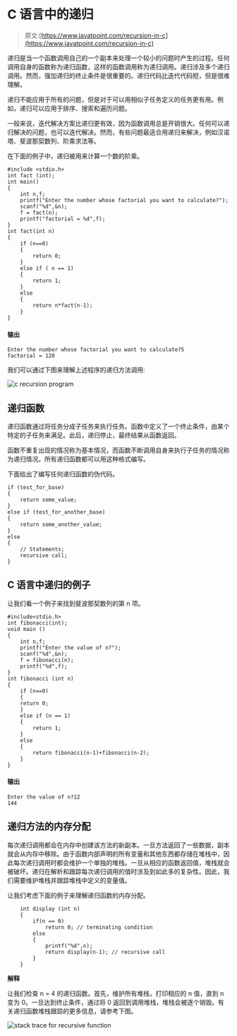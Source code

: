 # C 语言中的递归

> 原文:[https://www.javatpoint.com/recursion-in-c](https://www.javatpoint.com/recursion-in-c)

递归是当一个函数调用自己的一个副本来处理一个较小的问题时产生的过程。任何调用自身的函数称为递归函数，这样的函数调用称为递归调用。递归涉及多个递归调用。然而，强加递归的终止条件是很重要的。递归代码比迭代代码短，但是很难理解。

递归不能应用于所有的问题，但是对于可以用相似子任务定义的任务更有用。例如，递归可以应用于排序、搜索和遍历问题。

一般来说，迭代解决方案比递归更有效，因为函数调用总是开销很大。任何可以递归解决的问题，也可以迭代解决。然而，有些问题最适合用递归来解决，例如汉诺塔、斐波那契数列、阶乘求法等。

在下面的例子中，递归被用来计算一个数的阶乘。

```
#include <stdio.h>
int fact (int);
int main()
{
    int n,f;
    printf("Enter the number whose factorial you want to calculate?");
    scanf("%d",&n);
    f = fact(n);
    printf("factorial = %d",f);
}
int fact(int n)
{
    if (n==0)
    {
        return 0;
    }
    else if ( n == 1)
    {
        return 1;
    }
    else 
    {
        return n*fact(n-1);
    }
}

```

#### 输出

```
Enter the number whose factorial you want to calculate?5
factorial = 120 

```

我们可以通过下图来理解上述程序的递归方法调用:

![c recursion program](../Images/e5cdcb38c50feebe8a136ce89fa0f0cd.png)

## 递归函数

递归函数通过将任务分成子任务来执行任务。函数中定义了一个终止条件，由某个特定的子任务来满足。此后，递归停止，最终结果从函数返回。

函数不重复出现的情况称为基本情况，而函数不断调用自身来执行子任务的情况称为递归情况。所有递归函数都可以用这种格式编写。

下面给出了编写任何递归函数的伪代码。

```
if (test_for_base)
{
	return some_value;
}
else if (test_for_another_base)
{
	return some_another_value;
}
else
{
	// Statements;
	recursive call;
}

```

## C 语言中递归的例子

让我们看一个例子来找到斐波那契数列的第 n 项。

```
#include<stdio.h>
int fibonacci(int);
void main ()
{
    int n,f;
    printf("Enter the value of n?");
    scanf("%d",&n);
    f = fibonacci(n);
    printf("%d",f);
}
int fibonacci (int n)
{
    if (n==0)
    {
    return 0;
    }
    else if (n == 1)
    {
        return 1; 
    }
    else
    {
        return fibonacci(n-1)+fibonacci(n-2);
    }
}

```

#### 输出

```
Enter the value of n?12 
144 

```

## 递归方法的内存分配

每次递归调用都会在内存中创建该方法的新副本。一旦方法返回了一些数据，副本就会从内存中移除。由于函数内部声明的所有变量和其他东西都存储在堆栈中，因此每次递归调用时都会维护一个单独的堆栈。一旦从相应的函数返回值，堆栈就会被破坏。递归在解析和跟踪每次递归调用的值时涉及到如此多的复杂性。因此，我们需要维护堆栈并跟踪堆栈中定义的变量值。

让我们考虑下面的例子来理解递归函数的内存分配。

```
	int display (int n)
	{
		if(n == 0)
			return 0; // terminating condition
		else 
		{
			printf("%d",n);
			return display(n-1); // recursive call
		}
	}

```

**解释**

让我们检查 n = 4 的递归函数。首先，维护所有堆栈，打印相应的 n 值，直到 n 变为 0。一旦达到终止条件，通过将 0 返回到调用堆栈，堆栈会被逐个销毁。有关递归函数堆栈跟踪的更多信息，请参考下图。

![stack trace for recursive function](../Images/8c527793756ea198fc22f0bf3fb7645e.png)